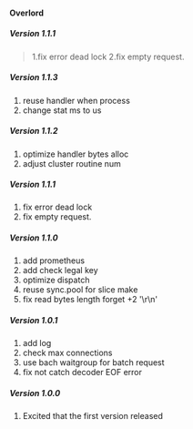 #### Overlord
##### Version 1.1.1
> 1.fix error dead lock
> 2.fix empty request.

##### Version 1.1.3
1. reuse handler when process  
2. change stat ms to us  

##### Version 1.1.2
1. optimize handler bytes alloc  
2. adjust cluster routine num  

##### Version 1.1.1
1. fix error dead lock  
2. fix empty request.  

##### Version 1.1.0
1. add prometheus  
2. add check legal key  
3. optimize dispatch  
4. reuse sync.pool for slice make  
5. fix read bytes length forget +2 '\r\n'  

##### Version 1.0.1
1. add log  
2. check max connections  
3. use bach waitgroup for batch request  
4. fix not catch decoder EOF error  

##### Version 1.0.0
1. Excited that the first version released  
